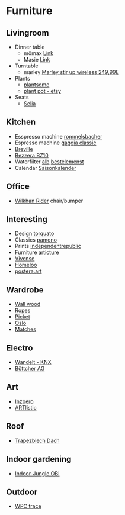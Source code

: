 # Furniture

## Livingroom

- Dinner table
  - mömax [Link](https://www.vidarholen.net/contents/blog/?p=904)
  - Masie [Link](https://www.themasie.com/de/)
- Turntable
  - marley
    [Marley stir up wireless 249,99E](https://www.thehouseofmarley.de/stir-it-up-wireless-1.html)
- Plants
  - [plantsome](https://www.plantsome.de/)
  - [plant pot - etsy](https://www.etsy.com/listing/933513376/indoor-plant-pot-willow)
- Seats
  - [Selia](https://kavehome.com/de/de/p/selia-stuhl-mit-antikem-nussbaumfinish)

## Kitchen

- Esspresso machine
  [rommelsbacher](https://www.rommelsbacher.de/de/kaffee-espresso-center-eks-3010.html)
- Espresso machine
  [gaggia classic](https://www.gaggia.de/manual-machines/new-classic/)
- [Breville](https://www.breville.com/us/en/products/espresso/bes920.html)
- [Bezzera BZ10](https://www.coffeecircle.com/de/p/bezzera-bz10-mit-eureka-mci)
- Waterfilter
  [alb](https://alb-filter.com/collections/trinkwasserfilter/products/alb-filter-untertisch-komplett-set)
  [bestelemenst](https://bestelements.de/de)
- Calendar
  [Saisonkalender](https://www.gemuese-der-saison.de/produktseite/wandkalender-obst-und-gem%C3%BCse-der-saison)

## Office

- [Wilkhan Rider](https://shop.wilkhahn.com/Rider-Stehhilfe/205) chair/bumper

## Interesting

- Design [torquato](https://www.torquato.de/)
- Classics [pamono](https://www.pamono.de/)
- Prints
  [independentrepublic](https://www.independentrepublic.it/collections/prints/products/sacred-profane-iii-4-prints-pack)
- Furniture [articture](https://articture.com)
- [Vivense](https://www.vivense.de/)
- [Homeloo](https://homeloo.com/shop/)
- [postera.art](postera.art)

## Wardrobe

- [Wall wood](https://www.etsy.com/de/listing/980757393/hangegarderobe-hannes-holz-o-hangende)
- [Ropes](https://www.etsy.com/cart/?show_cart=7839997436&ref=listing_page)
- [Picket](https://ikarus.de/picket-wandgarderobe.html)
- [Oslo](https://ikarus.de/oslo-garderobenhaken.html)
- [Matches](https://ikarus.de/matches-wandgarderobe.html)

## Electro

- [Wandelt - KNX](https://www.elektro-wandelt.de)
- [Böttcher AG](https://www.bueromarkt-ag.de)

## Art

- [Inzpero](https://inzpero.de/)
- [ARTlistic](https://artlistic.com)

## Roof

- [Trapezblech Dach](https://www.trapezbleche.com)

## Indoor gardening

- [Indoor-Jungle OBI](https://www.obi.de/magazin/indoor-jungle)

## Outdoor

- [WPC trace](https://www.wpc-profi.com)
